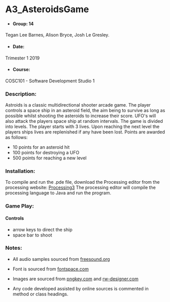 # A3_AsteroidsGame

 * #### Group: 14  
 Tegan Lee Barnes, Alison Bryce, Josh Le Gresley.

 * #### Date:
 Trimester 1 2019

 * #### Course:
 COSC101 - Software Development Studio 1


### Description:
 Astroids is a classic multidirectional shooter arcade game. The player controls a space ship in an asteroid field, the aim being to survive as long as possible whilst shooting the asteroids to increase their score. UFO's will also attack the players space ship at random intervals. The game is divided into levels. The player starts with 3 lives. Upon reaching the next level the players ships lives are replenished if any have been lost. Points are awarded as follows:
 * 10 points for an asteroid hit
 * 100 points for destroying a UFO
 * 500 points for reaching a new level

### Installation:
 To compile and run the .pde file, download the Processing editor from the processing website: [Processing3](https://processing.org/download/)
 The processing editor will compile the processing language to Java and run the program.

### Game Play:
#### Controls
* arrow keys to direct the ship
* space bar to shoot


### Notes:
 * All audio samples sourced from [freesound.org](https://freesound.org)

 * Font is sourced from [fontspace.com](https://www.fontspace.com)

 * Images are sourced from [pngkey.com](https://www.pngkey.com) and [rw-designer.com](http://www.rw-designer.com)

 * Any code developed assisted by online sources is commented in method or class headings.
